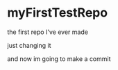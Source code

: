 # myFirstTestRepo
the first repo I've ever made 

just changing it 

and now im going to make a commit 
